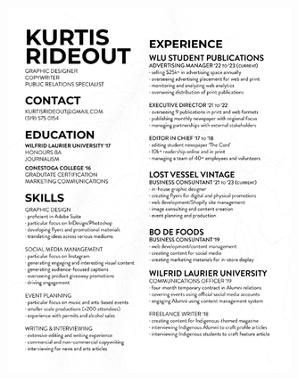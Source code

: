 ![resume](https://github.com/kurtisrideout/kurtisrideout.github.io/blob/0aa87ba90173ccac96d2646f10f76d520494b74b/resume.png)
